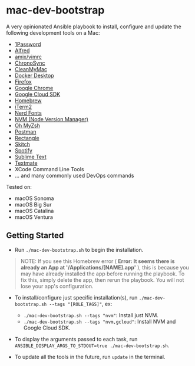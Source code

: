 # mac-dev-bootstrap

A very opinionated Ansible playbook to install, configure and update the following development tools on a Mac:

- [1Password](https://1password.com/)
- [Alfred](https://www.alfredapp.com/)
- [amix/vimrc](https://github.com/amix/vimrc/)
- [ChronoSync](https://www.econtechnologies.com/)
- [CleanMyMac](https://macpaw.com/cleanmymac/)
- [Docker Desktop](https://www.docker.com/products/docker-desktop/)
- [Firefox](https://www.mozilla.org/en-US/firefox/new/)
- [Google Chrome](https://www.google.com/chrome/)
- [Google Cloud SDK](https://cloud.google.com/sdk/docs/install/)
- [Homebrew](https://brew.sh/)
- [iTerm2](https://www.iterm2.com/)
- [Nerd Fonts](https://github.com/ryanoasis/nerd-fonts/)
- [NVM (Node Version Manager)](https://github.com/nvm-sh/nvm/)
- [Oh MyZsh](https://ohmyz.sh/)
- [Postman](https://www.postman.com/)
- [Rectangle](https://rectangleapp.com/)
- [Skitch](https://evernote.com/products/skitch/)
- [Spotify](https://www.spotify.com/us/)
- [Sublime Text](https://www.sublimetext.com/)
- [Textmate](https://macromates.com/)
- XCode Command Line Tools
- ... and many commonly used DevOps commands

Tested on:

- macOS Sonoma
- macOS Big Sur
- macOS Catalina
- macOS Ventura

## Getting Started

- Run `./mac-dev-bootstrap.sh` to begin the installation.

> NOTE: If you see this Homebrew error ( **Error: It seems there is already an App at '/Applications/[NAME].app'** ),
> this is because you may have already installed the app before running the playbook. To fix this, simply delete the
> app, then rerun the playbook. You will not lose your app's configuration.

- To install/configure just specific installation(s), run `./mac-dev-bootstrap.sh --tags "[ROLE_TAGS]"`, ex:
  - `./mac-dev-bootstrap.sh --tags "nvm"`: Install just NVM.
  - `./mac-dev-bootstrap.sh --tags "nvm,gcloud"`: Install NVM and Google Cloud SDK.

- To display the arguments passed to each task, run `ANSIBLE_DISPLAY_ARGS_TO_STDOUT=true ./mac-dev-bootstrap.sh`.

- To update all the tools in the future, run `update` in the terminal.
